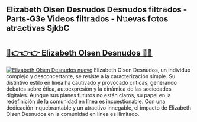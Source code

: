 ## Elizabeth Olsen Desnudos D𝚎sn𝚞dos filtr𝚊dos - Parts-G3e Vid𝚎os filtr𝚊dos - N𝚞evas f𝚘tos atr𝚊ctivas SjkbC

# <h2><a href="http://mbden1e.tromn.icu/?c=Elizabeth+Olsen+Desnudos">🔗👉👉👉 Elizabeth Olsen Desnudos 🔗🔗</a></h2>

[![Elizabeth Olsen Desnudos nuevo](https://i.imgur.com/pEAQMta.gif)](http://mbden1e.tromn.icu/?c=Elizabeth+Olsen+Desnudos)
Elizabeth Olsen Desnudos, un individuo complejo y desconcertante, se resiste a la caracterización simple. Su distintivo estilo en línea ha cautivado y provocado críticas, generando debates sobre ética, autoexpresión y la dinámica de las sociedades digitales. Aunque sus planes futuros no están claros, su papel en la redefinición de la comunidad en línea es incuestionable. Con una dedicación inquebrantable y un atractivo innegable, el impacto de Elizabeth Olsen Desnudos en la comunidad en línea es ilimitado.
